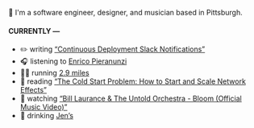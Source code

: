 👋 I'm a software engineer, designer, and musician based in Pittsburgh.

#### CURRENTLY —

* ✏️ writing [“Continuous Deployment Slack Notifications”](https://www.amoscato.com/journal/slack-deploy-notifications/)
* 🎧 listening to [Enrico Pieranunzi](https://www.last.fm/music/Enrico+Pieranunzi/_/My+Travel+with+Claude+II)
* 🏃‍♂️ running [2.9 miles](https://www.strava.com/activities/11796898365)
* 📘 reading [“The Cold Start Problem: How to Start and Scale Network Effects”](https://www.goodreads.com/book/show/55338968-the-cold-start-problem)
* 🍿 watching [“Bill Laurance &amp; The Untold Orchestra - Bloom (Official Music Video)”](https://youtu.be/aOisxXhsXUk)
* 🍺 drinking [Jen’s](https://untappd.com/user/namoscato/checkin/1397727546)
